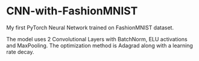 # CNN-with-FashionMNIST
My first PyTorch Neural Network trained on FashionMNIST dataset.

The model uses 2 Convolutional Layers with BatchNorm, ELU activations and MaxPooling. The optimization method is Adagrad along with a learning rate decay.
